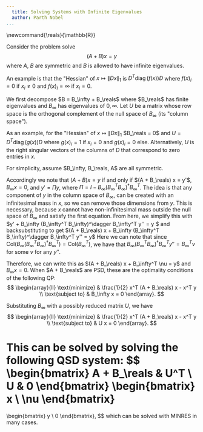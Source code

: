 ```yaml
---
  title: Solving Systems with Infinite Eigenvalues
  author: Parth Nobel
...
```

\newcommand{\reals}{\mathbb{R}}

Consider the problem solve
$$
    (A + B) x = y
$$
where $A$, $B$ are symmetric and $B$ is allowed to have infinite eigenvalues.

An example is that the "Hessian" of $x \mapsto \|D x\|_1$ is $D^T \operatorname{diag}(f(x)) D$ where $f(x)_i = 0$ if $x_i \neq 0$ and $f(x)_i = \infty$ if $x_i = 0$.

We first decompose $B = B_\infty + B_\reals$ where $B_\reals$ has finite eigenvalues and $B_\infty$ has eigenvalues of $0, \infty$.
Let $U$ be a matrix whose row space is the orthogonal complement of the null space of $B_\infty$ (its "column space").

As an example, for the "Hessian" of  $x \mapsto \|D x\|_1$ $B_\reals = 0$ and $U = D^T\operatorname{diag}(g(x))D$ where $g(x)_i = 1$ if $x_i = 0$ and $g(x)_i = 0$ else.
Alternatively, $U$ is the right singular vectors of the columns of $D$ that correspond to zero entries in $x$.


For simplicity, assume $B_\infty, B_\reals, A$ are all symmetric.

Accordingly we note that $(A + B) x = y$ if and only if $(A + B_\reals) x = y'$, $B_\infty x = 0$, and $y' = \Pi y$, where $\Pi = I - B_\infty (B_\infty^T B_\infty)^\dagger B_\infty^T$.
The idea is that any component of $y$ in the column space of $B_\infty$, can be created with an infinitesimal mass in $x$, so we can remove those dimensions from $y$.
This is necessary, because $x$ cannot have non-infinitesimal mass outside the null space of $B_\infty$ and satisfy the first equation.
From here, we simplify this with $y' + B_\infty (B_\infty^T B_\infty)^\dagger B_\infty^T y'' = y $ and backsubstituting to get
$(A + B_\reals) x + B_\infty (B_\infty^T B_\infty)^\dagger B_\infty^T y'' = y$
Here we can note that since $\mathrm{Col}(B_\infty (B_\infty^T B_\infty)^\dagger B_\infty^T) = \mathrm{Col}(B_\infty^T)$, we have that $B_\infty (B_\infty^T B_\infty)^\dagger B_\infty^Ty'' = B_\infty^T \nu$ for some $\nu$ for any $y''$.

Therefore, we can write this as $(A + B_\reals) x + B_\infty^T \nu = y$ and $B_\infty x = 0$.
When $A + B_\reals$ are PSD, these are the optimality conditions of the following QP:
$$
\begin{array}{ll}
\text{minimize} & \frac{1}{2} x^T (A + B_\reals) x - x^T y \\
\text{subject to} & B_\infty x = 0
\end{array}.
$$

Substituting $B_\infty$ with a possibly reduced matrix $U$, we have
$$
\begin{array}{ll}
\text{minimize} & \frac{1}{2} x^T (A + B_\reals) x - x^T y \\
\text{subject to} & U x = 0
\end{array}.
$$

This can be solved by solving the following QSD system: 
$$
\begin{bmatrix}
A + B_\reals & U^T \\
U & 0
\end{bmatrix}
\begin{bmatrix}
x \\ \nu
\end{bmatrix}
=
\begin{bmatrix}
y \\ 0
\end{bmatrix},
$$
which can be solved with MINRES in many cases.
